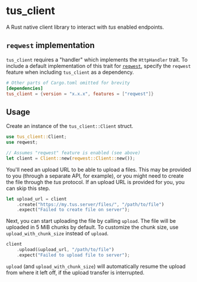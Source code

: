 # tus_client

A Rust native client library to interact with *tus* enabled endpoints.

## `reqwest` implementation

`tus_client` requires a "handler" which implements the `HttpHandler` trait. To include a default implementation of this trait for [`reqwest`](https://crates.io/crates/reqwest), specify the `reqwest` feature when including `tus_client` as a dependency.

```toml
# Other parts of Cargo.toml omitted for brevity
[dependencies]
tus_client = {version = "x.x.x", features = ["reqwest"]}
```

## Usage

Create an instance of the `tus_client::Client` struct.

```rust
use tus_client::Client;
use reqwest;

// Assumes "reqwest" feature is enabled (see above)
let client = Client::new(reqwest::Client::new());
```

You'll need an upload URL to be able to upload a files. This may be provided to you (through a separate API, for example), or you might need to create the file through the *tus* protocol. If an upload URL is provided for you, you can skip this step.

```rust
let upload_url = client
    .create("https://my.tus.server/files/", "/path/to/file")
    .expect("Failed to create file on server");
```

Next, you can start uploading the file by calling `upload`. The file will be uploaded in 5 MiB chunks by default. To customize the chunk size, use `upload_with_chunk_size` instead of `upload`.

```rust
client
    .upload(&upload_url, "/path/to/file")
    .expect("Failed to upload file to server");
```

`upload` (and `upload_with_chunk_size`) will automatically resume the upload from where it left off, if the upload transfer is interrupted.
